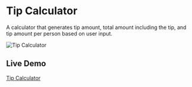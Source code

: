 # Tip Calculator

A calculator that generates tip amount, total amount including the tip, and tip amount per person based on user input.

![Tip Calculator](https://i.ibb.co/2kmm2Q9/tip-calculator.png)

## Live Demo

[Tip Calculator](https://skhosla8.github.io/tip-calculator/)